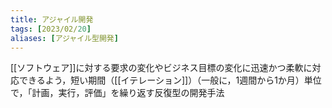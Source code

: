 ```yaml
---
title: アジャイル開発
tags: [2023/02/20]
aliases: [アジャイル型開発]
---
```


[[ソフトウェア]]に対する要求の変化やビジネス目標の変化に迅速かつ柔軟に対応できるよう，短い期間（[[イテレーション]]）（一般に，1週間から1か月）単位で，「計画，実行，評価」を繰り返す反復型の開発手法